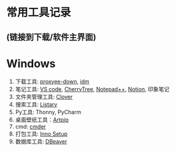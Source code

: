 # 常用工具记录
(链接到下载/软件主界面)
---
# Windows

1. 下载工具: [proxyee-down](https://github.com/mainiubaba/proxyee-down), [idm](http://www.internetdownloadmanager.com/)
2. 笔记工具: [VS code](https://code.visualstudio.com/), [CherryTree](http://www.canadiancontent.net/tech/download/CherryTree_for_Windows.html), [Notepad++](https://notepad-plus-plus.org/), [Notion](https://www.notion.so/), 印象笔记
3. 文件夹管理工具: [Clover](http://cn.ejie.me/)
4. 搜索工具: [Listary](https://www.listary.com/download)
5. Py工具: Thonny, PyCharm
6. 桌面壁纸工具：[Artpip](https://www.artpip.com/)
7. cmd: [cmder](https://cmder.net/)
8. 打包工具: [Inno Setup](http://www.jrsoftware.org/isdl.php)
9. 数据库工具: [DBeaver](https://github.com/dbeaver/dbeaver)

